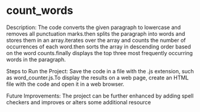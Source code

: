 # count_words
Description:
The code converts the given paragraph to lowercase and removes all punctuation marks.then splits the paragraph into words and stores them in an array.iterates over the array and counts the number of occurrences of each word.then sorts the array in descending order based on the word counts.finally displays the top three most frequently occurring words in the paragraph.

Steps to Run the Project:
Save the code in a file with the .js extension, such as word_counter.js.To display the results on a web page, create an HTML file with the code and open it in a web browser.

Future Improvements:
The project can be further enhanced by adding spell checkers and improves or alters some additional resource
